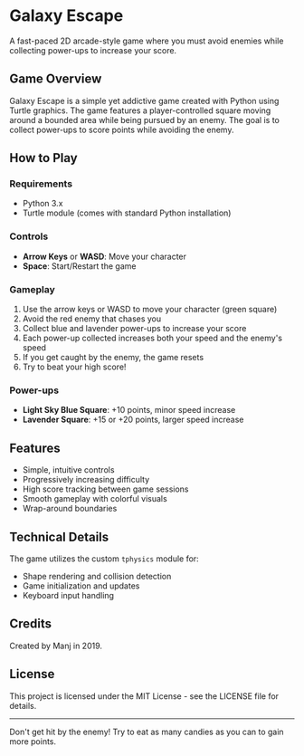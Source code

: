 # Galaxy Escape

A fast-paced 2D arcade-style game where you must avoid enemies while collecting power-ups to increase your score.

## Game Overview

Galaxy Escape is a simple yet addictive game created with Python using Turtle graphics. The game features a player-controlled square moving around a bounded area while being pursued by an enemy. The goal is to collect power-ups to score points while avoiding the enemy.

## How to Play

### Requirements
- Python 3.x
- Turtle module (comes with standard Python installation)

### Controls
- **Arrow Keys** or **WASD**: Move your character
- **Space**: Start/Restart the game

### Gameplay
1. Use the arrow keys or WASD to move your character (green square)
2. Avoid the red enemy that chases you
3. Collect blue and lavender power-ups to increase your score
4. Each power-up collected increases both your speed and the enemy's speed
5. If you get caught by the enemy, the game resets
6. Try to beat your high score!

### Power-ups
- **Light Sky Blue Square**: +10 points, minor speed increase
- **Lavender Square**: +15 or +20 points, larger speed increase

## Features
- Simple, intuitive controls
- Progressively increasing difficulty
- High score tracking between game sessions
- Smooth gameplay with colorful visuals
- Wrap-around boundaries

## Technical Details
The game utilizes the custom `tphysics` module for:
- Shape rendering and collision detection
- Game initialization and updates
- Keyboard input handling

## Credits
Created by Manj in 2019.

## License
This project is licensed under the MIT License - see the LICENSE file for details.

---

Don't get hit by the enemy! Try to eat as many candies as you can to gain more points.